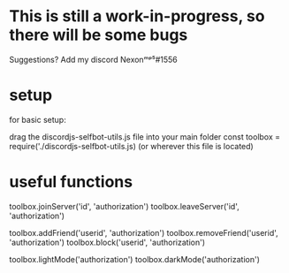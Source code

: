 # This is still a work-in-progress, so there will be some bugs

Suggestions? Add my discord Nexonᵐᵖ⁵#1556
# setup

for basic setup:

drag the discordjs-selfbot-utils.js file into your main folder
const toolbox = require('./discordjs-selfbot-utils.js) (or wherever this file is located)

# useful functions

toolbox.joinServer('id', 'authorization')
toolbox.leaveServer('id', 'authorization')

toolbox.addFriend('userid', 'authorization')
toolbox.removeFriend('userid', 'authorization')
toolbox.block('userid', 'authorization')

toolbox.lightMode('authorization')
toolbox.darkMode('authorization')
